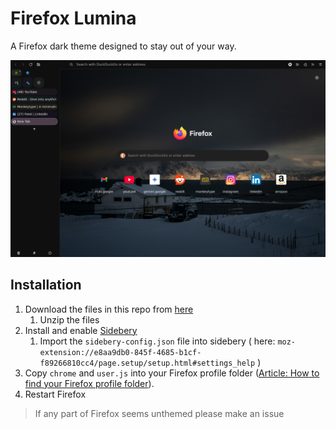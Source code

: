 # Firefox Lumina
A Firefox dark theme designed to stay out of your way.

![Firefox Lumina Screenshot](firefox-lumina.png)

## Installation
1. Download the files in this repo from [here](https://github.com/mastermach50/firefox-lumina/archive/refs/heads/main.zip)
   1. Unzip the files
2. Install and enable [Sidebery](https://addons.mozilla.org/en-US/firefox/addon/sidebery/)
   1.  Import the `sidebery-config.json` file into sidebery ( here: `moz-extension://e8aa9db0-845f-4685-b1cf-f89266810cc4/page.setup/setup.html#settings_help` )
3. Copy `chrome` and `user.js` into your Firefox profile folder ([Article: How to find your Firefox profile folder](https://www.howtogeek.com/255587/how-to-find-your-firefox-profile-folder-on-windows-mac-and-linux/)).
4. Restart Firefox

> If any part of Firefox seems unthemed please make an issue

